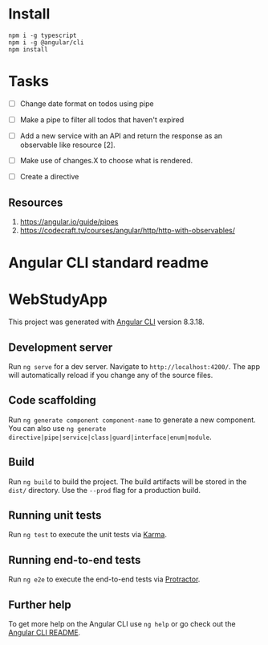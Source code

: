 # Install

```
npm i -g typescript 
npm i -g @angular/cli
npm install
```

# Tasks
- [ ] Change date format on todos using pipe
- [ ] Make a pipe to filter all todos that haven't expired
- [ ] Add a new service with an API and return the response as an observable like resource [2].
- [ ] Make use of changes.X to choose what is rendered.
- [ ] Create a directive


## Resources
1. https://angular.io/guide/pipes
2. https://codecraft.tv/courses/angular/http/http-with-observables/


# Angular CLI standard readme
# WebStudyApp

This project was generated with [Angular CLI](https://github.com/angular/angular-cli) version 8.3.18.

## Development server

Run `ng serve` for a dev server. Navigate to `http://localhost:4200/`. The app will automatically reload if you change any of the source files.

## Code scaffolding

Run `ng generate component component-name` to generate a new component. You can also use `ng generate directive|pipe|service|class|guard|interface|enum|module`.

## Build

Run `ng build` to build the project. The build artifacts will be stored in the `dist/` directory. Use the `--prod` flag for a production build.

## Running unit tests

Run `ng test` to execute the unit tests via [Karma](https://karma-runner.github.io).

## Running end-to-end tests

Run `ng e2e` to execute the end-to-end tests via [Protractor](http://www.protractortest.org/).

## Further help

To get more help on the Angular CLI use `ng help` or go check out the [Angular CLI README](https://github.com/angular/angular-cli/blob/master/README.md).
